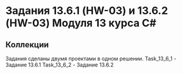 ﻿# Задания 13.6.1 (HW-03) и 13.6.2 (HW-03) Модуля 13 курса C#
## Коллекции

Задания сделаны двумя проектами в одном решении.
Task_13_6_1 - Задание 13.6.1 
Task_13_6_2 - Задание 13.6.2
